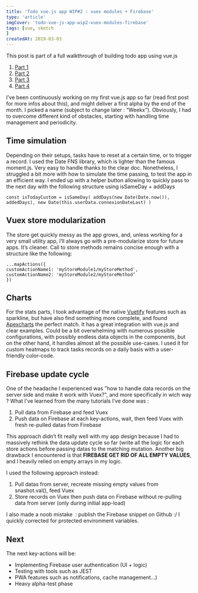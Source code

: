 ```yaml
---
title: 'Todo vue.js app WIP#2 : vuex modules + Firebase'
type: 'article'
imgCover: 'todo-vue-js-app-wip2-vuex-modules-firebase'
tags: [vue, sketch
]
createdAt: 2019-03-03
---
```


This post is part of a full walkthrough of building todo app using vue.js
<!--more-->

1. [Part 1](/posts/todo-vue-js-app-wip1-new-project-startup)
1. [Part 2](/posts/todo-vue-js-app-wip2-vuex-modules-firebase)
1. [Part 3](/posts/todo-vue-js-app-wip3-turning-spa-pwa)
1. [Part 4](/posts/todo-vue-js-app-wip4-alpha-launch-weekx)

I’ve been continuously working on my first vue.js app so far (read first post for more infos about this), and might deliver a first alpha by the end of the month. I picked a name (subject to change later : “Weekx”).
Obviously, I had to overcome different kind of obstacles, starting with handling time management and periodicity.

## Time simulation

Depending on their setups, tasks have to reset at a certain time, or to trigger a record. I used the Date FNS library, which is lighter than the famous moment.js. Very easy to handle thanks to the clear doc.
Nonetheless, I struggled a bit more with how to simulate the time passing, to test the app in an efficient way. I ended up with a helper button allowing to quickly pass to the next day with the following structure using isSameDay + addDays

```js{}
const isTodayCustom = isSameDay( addDays(new Date(Date.now()), addedDays), new Date(this.userData.connexionDateLast) )
```

## Vuex store modularization

The store get quickly messy as the app grows, and, unless working for a very small utility app, I’ll always go with a pre-modularize store for future apps. It’s cleaner. Call to store methods remains concise enough with a structure like the following:

```
...mapActions({
customActionName1: 'myStoreModule1/myStoreMethod',
customActionName2: 'myStoreModule2/myStoreMethod’
})
```

## Charts

For the stats parts, I took advantage of the native [Vuetify](https://vuetifyjs.com/) features such as sparkline, but have also find something more complete, and found [Apexcharts](https://apexcharts.com/) the perfect match. It has a great integration with vue.js and clear examples. Could be a bit overwhelming with numerous possible configurations, with possibly endless data objects in the components, but on the other hand, it handles almost all the possible use-cases. I used it for custom heatmaps to track tasks records on a daily basis with a user-friendly color-code.

## Firebase update cycle

One of the headache I experienced was "how to handle data records on the server side and make it work with Vuex?", and more specifically in wich way ? What I’ve learned from the many tutorials I’ve done was :

1. Pull data from Firebase and feed Vuex
2. Push data on Firebase at each key-actions, wait, then feed Vuex with fresh re-pulled datas from Firebase

This approach didn’t fit really well with my app design because I had to massively rethink the data update cycle so far (write all the logic for each store actions before passing datas to the matching mutation. Another big drawback I encountered is that **FIREBASE GET RID OF ALL EMPTY VALUES**, and I heavily relied on empty arrays in my logic.

I used the following approach instead:

1. Pull datas from server, recreate missing empty values from snashot.val(), feed Vuex
2. Store records on Vuex then push data on Firebase without re-pulling data from server (only during initial app-load)

I also made a noob mistake  : publish the Firebase snippet on Github :/
I quickly corrected for protected environment variables.

## Next

The next key-actions will be:

* Implementing Firebase user authentication (UI + logic)
* Testing with tools such as JEST
* PWA features such as notifications, cache management…)
* Heavy alpha-test phase
